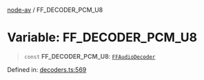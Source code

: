 [node-av](../globals.md) / FF\_DECODER\_PCM\_U8

# Variable: FF\_DECODER\_PCM\_U8

> `const` **FF\_DECODER\_PCM\_U8**: [`FFAudioDecoder`](../type-aliases/FFAudioDecoder.md)

Defined in: [decoders.ts:569](https://github.com/seydx/av/blob/f8631fc881b394300b1479f511d55cf1c370a87f/src/constants/decoders.ts#L569)
